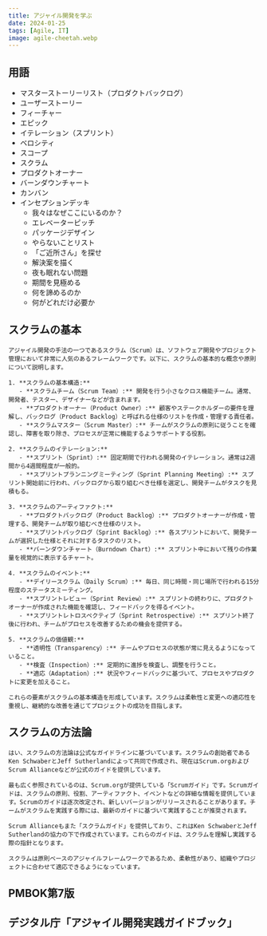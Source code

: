 ```yaml
---
title: アジャイル開発を学ぶ
date: 2024-01-25
tags: [Agile, IT]
image: agile-cheetah.webp
---
```




## 用語

* マスターストーリーリスト（プロダクトバックログ）
* ユーザーストーリー
* フィーチャー
* エピック
* イテレーション（スプリント）
* ベロシティ
* スコープ
* スクラム
* プロダクトオーナー
* バーンダウンチャート
* カンバン
* インセプションデッキ
  * 我々はなぜここにいるのか？
  * エレベーターピッチ
  * パッケージデザイン
  * やらないことリスト
  * 「ご近所さん」を探せ
  * 解決案を描く
  * 夜も眠れない問題
  * 期間を見極める
  * 何を諦めるのか
  * 何がどれだけ必要か


## スクラムの基本

```
アジャイル開発の手法の一つであるスクラム（Scrum）は、ソフトウェア開発やプロジェクト管理において非常に人気のあるフレームワークです。以下に、スクラムの基本的な概念や原則について説明します。

1. **スクラムの基本構造:**
   - **スクラムチーム（Scrum Team）:** 開発を行う小さなクロス機能チーム。通常、開発者、テスター、デザイナーなどが含まれます。
   - **プロダクトオーナー（Product Owner）:** 顧客やステークホルダーの要件を理解し、バックログ（Product Backlog）と呼ばれる仕様のリストを作成・管理する責任者。
   - **スクラムマスター（Scrum Master）:** チームがスクラムの原則に従うことを確認し、障害を取り除き、プロセスが正常に機能するようサポートする役割。

2. **スクラムのイテレーション:**
   - **スプリント（Sprint）:** 固定期間で行われる開発のイテレーション。通常は2週間から4週間程度が一般的。
   - **スプリントプランニングミーティング（Sprint Planning Meeting）:** スプリント開始前に行われ、バックログから取り組むべき仕様を選定し、開発チームがタスクを見積もる。

3. **スクラムのアーティファクト:**
   - **プロダクトバックログ（Product Backlog）:** プロダクトオーナーが作成・管理する、開発チームが取り組むべき仕様のリスト。
   - **スプリントバックログ（Sprint Backlog）:** 各スプリントにおいて、開発チームが選択した仕様とそれに対するタスクのリスト。
   - **バーンダウンチャート（Burndown Chart）:** スプリント中において残りの作業量を視覚的に表示するチャート。

4. **スクラムのイベント:**
   - **デイリースクラム（Daily Scrum）:** 毎日、同じ時間・同じ場所で行われる15分程度のステータスミーティング。
   - **スプリントレビュー（Sprint Review）:** スプリントの終わりに、プロダクトオーナーが作成された機能を確認し、フィードバックを得るイベント。
   - **スプリントレトロスペクティブ（Sprint Retrospective）:** スプリント終了後に行われ、チームがプロセスを改善するための機会を提供する。

5. **スクラムの価値観:**
   - **透明性（Transparency）:** チームやプロセスの状態が常に見えるようになっていること。
   - **検査（Inspection）:** 定期的に進捗を検査し、調整を行うこと。
   - **適応（Adaptation）:** 状況やフィードバックに基づいて、プロセスやプロダクトに変更を加えること。

これらの要素がスクラムの基本構造を形成しています。スクラムは柔軟性と変更への適応性を重視し、継続的な改善を通じてプロジェクトの成功を目指します。
```


## スクラムの方法論

```
はい、スクラムの方法論は公式なガイドラインに基づいています。スクラムの創始者であるKen SchwaberとJeff Sutherlandによって共同で作成され、現在はScrum.orgおよびScrum Allianceなどが公式のガイドを提供しています。

最も広く参照されているのは、Scrum.orgが提供している「Scrumガイド」です。Scrumガイドは、スクラムの原則、役割、アーティファクト、イベントなどの詳細な情報を提供しています。Scrumのガイドは逐次改定され、新しいバージョンがリリースされることがあります。チームがスクラムを実践する際には、最新のガイドに基づいて実践することが推奨されます。

Scrum Allianceもまた「スクラムガイド」を提供しており、これはKen SchwaberとJeff Sutherlandの協力の下で作成されています。これらのガイドは、スクラムを理解し実践する際の指針となります。

スクラムは原則ベースのアジャイルフレームワークであるため、柔軟性があり、組織やプロジェクトに合わせて適応できるようになっています。
```


## PMBOK第7版


## デジタル庁「アジャイル開発実践ガイドブック」
